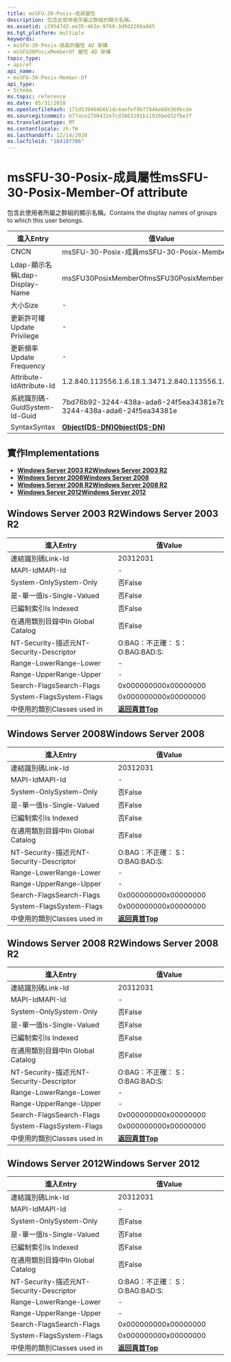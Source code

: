 ```yaml
---
title: msSFU-30-Posix-成員屬性
description: 包含此使用者所屬之群組的顯示名稱。
ms.assetid: c29547d2-ee35-463a-9769-3d9d2260a845
ms.tgt_platform: multiple
keywords:
- msSFU-30-Posix-成員的屬性 AD 架構
- msSFU30PosixMemberOf 屬性 AD 架構
topic_type:
- apiref
api_name:
- msSFU-30-Posix-Member-Of
api_type:
- Schema
ms.topic: reference
ms.date: 05/31/2018
ms.openlocfilehash: 171d539464b6b1dc4aefef9b77946e66b369bcde
ms.sourcegitcommit: b77ace27b0432e7cd3863191b11926be032fbe2f
ms.translationtype: MT
ms.contentlocale: zh-TW
ms.lasthandoff: 12/14/2020
ms.locfileid: "104107706"
---
```

# <a name="mssfu-30-posix-member-of-attribute"></a><span data-ttu-id="2155c-105">msSFU-30-Posix-成員屬性</span><span class="sxs-lookup"><span data-stu-id="2155c-105">msSFU-30-Posix-Member-Of attribute</span></span>

<span data-ttu-id="2155c-106">包含此使用者所屬之群組的顯示名稱。</span><span class="sxs-lookup"><span data-stu-id="2155c-106">Contains the display names of groups to which this user belongs.</span></span>



| <span data-ttu-id="2155c-107">進入</span><span class="sxs-lookup"><span data-stu-id="2155c-107">Entry</span></span> | <span data-ttu-id="2155c-108">值</span><span class="sxs-lookup"><span data-stu-id="2155c-108">Value</span></span> |
|-------------------|-----------------------------------------|
| <span data-ttu-id="2155c-109">CN</span><span class="sxs-lookup"><span data-stu-id="2155c-109">CN</span></span>                | <span data-ttu-id="2155c-110">msSFU-30-Posix-成員</span><span class="sxs-lookup"><span data-stu-id="2155c-110">msSFU-30-Posix-Member-Of</span></span>                |
| <span data-ttu-id="2155c-111">Ldap-顯示名稱</span><span class="sxs-lookup"><span data-stu-id="2155c-111">Ldap-Display-Name</span></span> | <span data-ttu-id="2155c-112">msSFU30PosixMemberOf</span><span class="sxs-lookup"><span data-stu-id="2155c-112">msSFU30PosixMemberOf</span></span>                    |
| <span data-ttu-id="2155c-113">大小</span><span class="sxs-lookup"><span data-stu-id="2155c-113">Size</span></span>              | \-                                      |
| <span data-ttu-id="2155c-114">更新許可權</span><span class="sxs-lookup"><span data-stu-id="2155c-114">Update Privilege</span></span>  | \-                                      |
| <span data-ttu-id="2155c-115">更新頻率</span><span class="sxs-lookup"><span data-stu-id="2155c-115">Update Frequency</span></span>  | \-                                      |
| <span data-ttu-id="2155c-116">Attribute-Id</span><span class="sxs-lookup"><span data-stu-id="2155c-116">Attribute-Id</span></span>      | <span data-ttu-id="2155c-117">1.2.840.113556.1.6.18.1.347</span><span class="sxs-lookup"><span data-stu-id="2155c-117">1.2.840.113556.1.6.18.1.347</span></span>             |
| <span data-ttu-id="2155c-118">系統識別碼-Guid</span><span class="sxs-lookup"><span data-stu-id="2155c-118">System-Id-Guid</span></span>    | <span data-ttu-id="2155c-119">7bd76b92-3244-438a-ada6-24f5ea34381e</span><span class="sxs-lookup"><span data-stu-id="2155c-119">7bd76b92-3244-438a-ada6-24f5ea34381e</span></span>    |
| <span data-ttu-id="2155c-120">Syntax</span><span class="sxs-lookup"><span data-stu-id="2155c-120">Syntax</span></span>            | [<span data-ttu-id="2155c-121">**Object(DS-DN)**</span><span class="sxs-lookup"><span data-stu-id="2155c-121">**Object(DS-DN)**</span></span>](s-object-ds-dn.md) |



## <a name="implementations"></a><span data-ttu-id="2155c-122">實作</span><span class="sxs-lookup"><span data-stu-id="2155c-122">Implementations</span></span>

-   [<span data-ttu-id="2155c-123">**Windows Server 2003 R2**</span><span class="sxs-lookup"><span data-stu-id="2155c-123">**Windows Server 2003 R2**</span></span>](#windows-server-2003-r2)
-   [<span data-ttu-id="2155c-124">**Windows Server 2008**</span><span class="sxs-lookup"><span data-stu-id="2155c-124">**Windows Server 2008**</span></span>](#windows-server-2008)
-   [<span data-ttu-id="2155c-125">**Windows Server 2008 R2**</span><span class="sxs-lookup"><span data-stu-id="2155c-125">**Windows Server 2008 R2**</span></span>](#windows-server-2008-r2)
-   [<span data-ttu-id="2155c-126">**Windows Server 2012**</span><span class="sxs-lookup"><span data-stu-id="2155c-126">**Windows Server 2012**</span></span>](#windows-server-2012)

## <a name="windows-server-2003-r2"></a><span data-ttu-id="2155c-127">Windows Server 2003 R2</span><span class="sxs-lookup"><span data-stu-id="2155c-127">Windows Server 2003 R2</span></span>



| <span data-ttu-id="2155c-128">進入</span><span class="sxs-lookup"><span data-stu-id="2155c-128">Entry</span></span> | <span data-ttu-id="2155c-129">值</span><span class="sxs-lookup"><span data-stu-id="2155c-129">Value</span></span> |
|------------------------|---------------------------------|
| <span data-ttu-id="2155c-130">連結識別碼</span><span class="sxs-lookup"><span data-stu-id="2155c-130">Link-Id</span></span>                | <span data-ttu-id="2155c-131">2031</span><span class="sxs-lookup"><span data-stu-id="2155c-131">2031</span></span>                            |
| <span data-ttu-id="2155c-132">MAPI-Id</span><span class="sxs-lookup"><span data-stu-id="2155c-132">MAPI-Id</span></span>                | \-                              |
| <span data-ttu-id="2155c-133">System-Only</span><span class="sxs-lookup"><span data-stu-id="2155c-133">System-Only</span></span>            | <span data-ttu-id="2155c-134">否</span><span class="sxs-lookup"><span data-stu-id="2155c-134">False</span></span>                           |
| <span data-ttu-id="2155c-135">是-單一值</span><span class="sxs-lookup"><span data-stu-id="2155c-135">Is-Single-Valued</span></span>       | <span data-ttu-id="2155c-136">否</span><span class="sxs-lookup"><span data-stu-id="2155c-136">False</span></span>                           |
| <span data-ttu-id="2155c-137">已編制索引</span><span class="sxs-lookup"><span data-stu-id="2155c-137">Is Indexed</span></span>             | <span data-ttu-id="2155c-138">否</span><span class="sxs-lookup"><span data-stu-id="2155c-138">False</span></span>                           |
| <span data-ttu-id="2155c-139">在通用類別目錄中</span><span class="sxs-lookup"><span data-stu-id="2155c-139">In Global Catalog</span></span>      | <span data-ttu-id="2155c-140">否</span><span class="sxs-lookup"><span data-stu-id="2155c-140">False</span></span>                           |
| <span data-ttu-id="2155c-141">NT-Security-描述元</span><span class="sxs-lookup"><span data-stu-id="2155c-141">NT-Security-Descriptor</span></span> | <span data-ttu-id="2155c-142">O:BAG：不正確： S：</span><span class="sxs-lookup"><span data-stu-id="2155c-142">O:BAG:BAD:S:</span></span>                    |
| <span data-ttu-id="2155c-143">Range-Lower</span><span class="sxs-lookup"><span data-stu-id="2155c-143">Range-Lower</span></span>            | \-                              |
| <span data-ttu-id="2155c-144">Range-Upper</span><span class="sxs-lookup"><span data-stu-id="2155c-144">Range-Upper</span></span>            | \-                              |
| <span data-ttu-id="2155c-145">Search-Flags</span><span class="sxs-lookup"><span data-stu-id="2155c-145">Search-Flags</span></span>           | <span data-ttu-id="2155c-146">0x00000000</span><span class="sxs-lookup"><span data-stu-id="2155c-146">0x00000000</span></span>                      |
| <span data-ttu-id="2155c-147">System-Flags</span><span class="sxs-lookup"><span data-stu-id="2155c-147">System-Flags</span></span>           | <span data-ttu-id="2155c-148">0x00000000</span><span class="sxs-lookup"><span data-stu-id="2155c-148">0x00000000</span></span>                      |
| <span data-ttu-id="2155c-149">中使用的類別</span><span class="sxs-lookup"><span data-stu-id="2155c-149">Classes used in</span></span>        | [<span data-ttu-id="2155c-150">**返回頁首**</span><span class="sxs-lookup"><span data-stu-id="2155c-150">**Top**</span></span>](c-top.md)<br/> |



## <a name="windows-server-2008"></a><span data-ttu-id="2155c-151">Windows Server 2008</span><span class="sxs-lookup"><span data-stu-id="2155c-151">Windows Server 2008</span></span>



| <span data-ttu-id="2155c-152">進入</span><span class="sxs-lookup"><span data-stu-id="2155c-152">Entry</span></span> | <span data-ttu-id="2155c-153">值</span><span class="sxs-lookup"><span data-stu-id="2155c-153">Value</span></span> |
|------------------------|---------------------------------|
| <span data-ttu-id="2155c-154">連結識別碼</span><span class="sxs-lookup"><span data-stu-id="2155c-154">Link-Id</span></span>                | <span data-ttu-id="2155c-155">2031</span><span class="sxs-lookup"><span data-stu-id="2155c-155">2031</span></span>                            |
| <span data-ttu-id="2155c-156">MAPI-Id</span><span class="sxs-lookup"><span data-stu-id="2155c-156">MAPI-Id</span></span>                | \-                              |
| <span data-ttu-id="2155c-157">System-Only</span><span class="sxs-lookup"><span data-stu-id="2155c-157">System-Only</span></span>            | <span data-ttu-id="2155c-158">否</span><span class="sxs-lookup"><span data-stu-id="2155c-158">False</span></span>                           |
| <span data-ttu-id="2155c-159">是-單一值</span><span class="sxs-lookup"><span data-stu-id="2155c-159">Is-Single-Valued</span></span>       | <span data-ttu-id="2155c-160">否</span><span class="sxs-lookup"><span data-stu-id="2155c-160">False</span></span>                           |
| <span data-ttu-id="2155c-161">已編制索引</span><span class="sxs-lookup"><span data-stu-id="2155c-161">Is Indexed</span></span>             | <span data-ttu-id="2155c-162">否</span><span class="sxs-lookup"><span data-stu-id="2155c-162">False</span></span>                           |
| <span data-ttu-id="2155c-163">在通用類別目錄中</span><span class="sxs-lookup"><span data-stu-id="2155c-163">In Global Catalog</span></span>      | <span data-ttu-id="2155c-164">否</span><span class="sxs-lookup"><span data-stu-id="2155c-164">False</span></span>                           |
| <span data-ttu-id="2155c-165">NT-Security-描述元</span><span class="sxs-lookup"><span data-stu-id="2155c-165">NT-Security-Descriptor</span></span> | <span data-ttu-id="2155c-166">O:BAG：不正確： S：</span><span class="sxs-lookup"><span data-stu-id="2155c-166">O:BAG:BAD:S:</span></span>                    |
| <span data-ttu-id="2155c-167">Range-Lower</span><span class="sxs-lookup"><span data-stu-id="2155c-167">Range-Lower</span></span>            | \-                              |
| <span data-ttu-id="2155c-168">Range-Upper</span><span class="sxs-lookup"><span data-stu-id="2155c-168">Range-Upper</span></span>            | \-                              |
| <span data-ttu-id="2155c-169">Search-Flags</span><span class="sxs-lookup"><span data-stu-id="2155c-169">Search-Flags</span></span>           | <span data-ttu-id="2155c-170">0x00000000</span><span class="sxs-lookup"><span data-stu-id="2155c-170">0x00000000</span></span>                      |
| <span data-ttu-id="2155c-171">System-Flags</span><span class="sxs-lookup"><span data-stu-id="2155c-171">System-Flags</span></span>           | <span data-ttu-id="2155c-172">0x00000000</span><span class="sxs-lookup"><span data-stu-id="2155c-172">0x00000000</span></span>                      |
| <span data-ttu-id="2155c-173">中使用的類別</span><span class="sxs-lookup"><span data-stu-id="2155c-173">Classes used in</span></span>        | [<span data-ttu-id="2155c-174">**返回頁首**</span><span class="sxs-lookup"><span data-stu-id="2155c-174">**Top**</span></span>](c-top.md)<br/> |



## <a name="windows-server-2008-r2"></a><span data-ttu-id="2155c-175">Windows Server 2008 R2</span><span class="sxs-lookup"><span data-stu-id="2155c-175">Windows Server 2008 R2</span></span>



| <span data-ttu-id="2155c-176">進入</span><span class="sxs-lookup"><span data-stu-id="2155c-176">Entry</span></span> | <span data-ttu-id="2155c-177">值</span><span class="sxs-lookup"><span data-stu-id="2155c-177">Value</span></span> |
|------------------------|---------------------------------|
| <span data-ttu-id="2155c-178">連結識別碼</span><span class="sxs-lookup"><span data-stu-id="2155c-178">Link-Id</span></span>                | <span data-ttu-id="2155c-179">2031</span><span class="sxs-lookup"><span data-stu-id="2155c-179">2031</span></span>                            |
| <span data-ttu-id="2155c-180">MAPI-Id</span><span class="sxs-lookup"><span data-stu-id="2155c-180">MAPI-Id</span></span>                | \-                              |
| <span data-ttu-id="2155c-181">System-Only</span><span class="sxs-lookup"><span data-stu-id="2155c-181">System-Only</span></span>            | <span data-ttu-id="2155c-182">否</span><span class="sxs-lookup"><span data-stu-id="2155c-182">False</span></span>                           |
| <span data-ttu-id="2155c-183">是-單一值</span><span class="sxs-lookup"><span data-stu-id="2155c-183">Is-Single-Valued</span></span>       | <span data-ttu-id="2155c-184">否</span><span class="sxs-lookup"><span data-stu-id="2155c-184">False</span></span>                           |
| <span data-ttu-id="2155c-185">已編制索引</span><span class="sxs-lookup"><span data-stu-id="2155c-185">Is Indexed</span></span>             | <span data-ttu-id="2155c-186">否</span><span class="sxs-lookup"><span data-stu-id="2155c-186">False</span></span>                           |
| <span data-ttu-id="2155c-187">在通用類別目錄中</span><span class="sxs-lookup"><span data-stu-id="2155c-187">In Global Catalog</span></span>      | <span data-ttu-id="2155c-188">否</span><span class="sxs-lookup"><span data-stu-id="2155c-188">False</span></span>                           |
| <span data-ttu-id="2155c-189">NT-Security-描述元</span><span class="sxs-lookup"><span data-stu-id="2155c-189">NT-Security-Descriptor</span></span> | <span data-ttu-id="2155c-190">O:BAG：不正確： S：</span><span class="sxs-lookup"><span data-stu-id="2155c-190">O:BAG:BAD:S:</span></span>                    |
| <span data-ttu-id="2155c-191">Range-Lower</span><span class="sxs-lookup"><span data-stu-id="2155c-191">Range-Lower</span></span>            | \-                              |
| <span data-ttu-id="2155c-192">Range-Upper</span><span class="sxs-lookup"><span data-stu-id="2155c-192">Range-Upper</span></span>            | \-                              |
| <span data-ttu-id="2155c-193">Search-Flags</span><span class="sxs-lookup"><span data-stu-id="2155c-193">Search-Flags</span></span>           | <span data-ttu-id="2155c-194">0x00000000</span><span class="sxs-lookup"><span data-stu-id="2155c-194">0x00000000</span></span>                      |
| <span data-ttu-id="2155c-195">System-Flags</span><span class="sxs-lookup"><span data-stu-id="2155c-195">System-Flags</span></span>           | <span data-ttu-id="2155c-196">0x00000000</span><span class="sxs-lookup"><span data-stu-id="2155c-196">0x00000000</span></span>                      |
| <span data-ttu-id="2155c-197">中使用的類別</span><span class="sxs-lookup"><span data-stu-id="2155c-197">Classes used in</span></span>        | [<span data-ttu-id="2155c-198">**返回頁首**</span><span class="sxs-lookup"><span data-stu-id="2155c-198">**Top**</span></span>](c-top.md)<br/> |



## <a name="windows-server-2012"></a><span data-ttu-id="2155c-199">Windows Server 2012</span><span class="sxs-lookup"><span data-stu-id="2155c-199">Windows Server 2012</span></span>



| <span data-ttu-id="2155c-200">進入</span><span class="sxs-lookup"><span data-stu-id="2155c-200">Entry</span></span> | <span data-ttu-id="2155c-201">值</span><span class="sxs-lookup"><span data-stu-id="2155c-201">Value</span></span> |
|------------------------|---------------------------------|
| <span data-ttu-id="2155c-202">連結識別碼</span><span class="sxs-lookup"><span data-stu-id="2155c-202">Link-Id</span></span>                | <span data-ttu-id="2155c-203">2031</span><span class="sxs-lookup"><span data-stu-id="2155c-203">2031</span></span>                            |
| <span data-ttu-id="2155c-204">MAPI-Id</span><span class="sxs-lookup"><span data-stu-id="2155c-204">MAPI-Id</span></span>                | \-                              |
| <span data-ttu-id="2155c-205">System-Only</span><span class="sxs-lookup"><span data-stu-id="2155c-205">System-Only</span></span>            | <span data-ttu-id="2155c-206">否</span><span class="sxs-lookup"><span data-stu-id="2155c-206">False</span></span>                           |
| <span data-ttu-id="2155c-207">是-單一值</span><span class="sxs-lookup"><span data-stu-id="2155c-207">Is-Single-Valued</span></span>       | <span data-ttu-id="2155c-208">否</span><span class="sxs-lookup"><span data-stu-id="2155c-208">False</span></span>                           |
| <span data-ttu-id="2155c-209">已編制索引</span><span class="sxs-lookup"><span data-stu-id="2155c-209">Is Indexed</span></span>             | <span data-ttu-id="2155c-210">否</span><span class="sxs-lookup"><span data-stu-id="2155c-210">False</span></span>                           |
| <span data-ttu-id="2155c-211">在通用類別目錄中</span><span class="sxs-lookup"><span data-stu-id="2155c-211">In Global Catalog</span></span>      | <span data-ttu-id="2155c-212">否</span><span class="sxs-lookup"><span data-stu-id="2155c-212">False</span></span>                           |
| <span data-ttu-id="2155c-213">NT-Security-描述元</span><span class="sxs-lookup"><span data-stu-id="2155c-213">NT-Security-Descriptor</span></span> | <span data-ttu-id="2155c-214">O:BAG：不正確： S：</span><span class="sxs-lookup"><span data-stu-id="2155c-214">O:BAG:BAD:S:</span></span>                    |
| <span data-ttu-id="2155c-215">Range-Lower</span><span class="sxs-lookup"><span data-stu-id="2155c-215">Range-Lower</span></span>            | \-                              |
| <span data-ttu-id="2155c-216">Range-Upper</span><span class="sxs-lookup"><span data-stu-id="2155c-216">Range-Upper</span></span>            | \-                              |
| <span data-ttu-id="2155c-217">Search-Flags</span><span class="sxs-lookup"><span data-stu-id="2155c-217">Search-Flags</span></span>           | <span data-ttu-id="2155c-218">0x00000000</span><span class="sxs-lookup"><span data-stu-id="2155c-218">0x00000000</span></span>                      |
| <span data-ttu-id="2155c-219">System-Flags</span><span class="sxs-lookup"><span data-stu-id="2155c-219">System-Flags</span></span>           | <span data-ttu-id="2155c-220">0x00000000</span><span class="sxs-lookup"><span data-stu-id="2155c-220">0x00000000</span></span>                      |
| <span data-ttu-id="2155c-221">中使用的類別</span><span class="sxs-lookup"><span data-stu-id="2155c-221">Classes used in</span></span>        | [<span data-ttu-id="2155c-222">**返回頁首**</span><span class="sxs-lookup"><span data-stu-id="2155c-222">**Top**</span></span>](c-top.md)<br/> |



 

 





